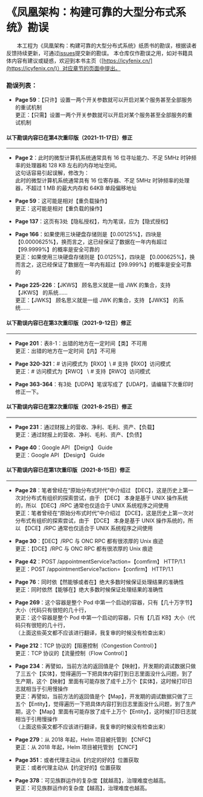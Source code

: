 # 《凤凰架构：构建可靠的大型分布式系统》勘误

　　本工程为《凤凰架构：构建可靠的大型分布式系统》纸质书的勘误，根据读者反馈持续更新，可通过[issues](https://github.com/fenixsoft/fenix_architecture_book/issues)提交新的勘误。
本仓库仅作勘误之用，如对书籍具体内容有建议或疑惑，欢迎到本书主页（[https://icyfenix.cn/](https://icyfenix.cn/)）对应章节的页面中提出。

### 勘误列表：

- **Page 59**：【只许】设置一两个开关参数就可以开启对某个服务甚至全部服务的重试机制
<br>更正：【只需】设置一两个开关参数就可以开启对某个服务甚至全部服务的重试机制

#### 以下勘误内容已在第4次重印版（2021-11-17日）修正
------

- **Page 2**：此时的微型计算机系统通常具有 16 位寻址能力、不足 5MHz 时钟频率的处理器和 128 KB 左右的内存地址空间。<br>
这句话容易引起误解，修改为：<br>
此时的微型计算机系统通常具有 16 位寄存器、不足 5MHz 时钟频率的处理器，不超过 1 MB 的最大内存和 64KB 单段偏移地址

- **Page 59**：这可能是相对【重负载操作】
<br>更正：这可能是相对【重负载的操作】

- **Page 137**：这页有3处【隐私授权】，均为笔误，应为【隐式授权】

- **Page 166**：如果使用三块硬盘存储则是【0.00125%】，四块是 【0.0000625%】，换而言之，这已经保证了数据在一年内有超过【99.9999%】的概率是安全可靠的
<br>更正：如果使用三块硬盘存储则是【0.0125%】，四块是 【0.000625%】，换而言之，这已经保证了数据在一年内有超过【99.999%】的概率是安全可靠的

- **Page 225-226**：【JKWS】 顾名思义就是一组 JWK 的集合，支持 【JKWS】 的系统……
<br>更正：【JWKS】 顾名思义就是一组 JWK 的集合，支持 【JWKS】 的系统……

#### 以下勘误内容已在第3次重印版（2021-9-12日）修正
------

- **Page 201**：表8-1：出错的地方在一定时间【类】不可用
<br>更正：出错的地方在一定时间【内】不可用

- **Page 320-321**：# 访问模式为【RXO】\\ # 支持【RXO】访问模式
<br>更正：# 访问模式为【RWO】 \\ # 支持【RWO】访问模式

- **Page 363-364**：有3处【UDPA】笔误写成了【UDAP】，请编辑下次重印时修正一下。

#### 以下勘误内容已在第2次重印版（2021-8-25日）修正
------

- **Page 231**：通过财报上的营收、净利、毛利、资产、【负载】
<br>更正：通过财报上的营收、净利、毛利、资产、【负债】

- **Page 40**：Google API 【Deign】 Guide
<br>更正：Google API 【Design】 Guide

#### 以下勘误内容已在第1次重印版（2021-8-15日）修正
------

- **Page 28**：笔者曾经在“原始分布式时代”中介绍过 【DEC】，这是历史上第一次对分布式有组织的探索尝试，由于 【DEC】 本身是基于 UNIX 操作系统的，所以 【DEC】/RPC 通常也仅适合于 UNIX 系统程序之间使用
<br>更正：笔者曾经在“原始分布式时代”中介绍过 【DCE】，这是历史上第一次对分布式有组织的探索尝试，由于 【DCE】 本身是基于 UNIX 操作系统的，所以 【DCE】/RPC 通常也仅适合于 UNIX 系统程序之间使用

- **Page 30**：【DEC】/RPC 与 ONC RPC 都有很浓厚的 Unix 痕迹
<br>更正：【DCE】/RPC 与 ONC RPC 都有很浓厚的 Unix 痕迹

- **Page 42**：POST /appointmentService?action=【comfirm】 HTTP/1.1
<br>更正：POST /appointmentService?action=【confirm】 HTTP/1.1

- **Page 76**：同时依【然能够或者在】绝大多数时候保证处理结果的准确性
<br>更正：同时依然【能够在】绝大多数时候保证处理结果的准确性

- **Page 269**：这个容器是整个 Pod 中第一个启动的容器，只有【几十万字节】大小（代码只有很短的几十行，
<br>更正：这个容器是整个 Pod 中第一个启动的容器，只有【几百 KB】大小（代码只有很短的几十行，
<br>（上面这些英文都不应该进行翻译，我复审的时候没有检查出来）

- **Page 212**：TCP 协议的【阻塞控制（Congestion Control）】
<br>更正：TCP 协议的【流量控制（Flow Control）】

- **Page 234**：再譬如，当前方法的返回值是个【映射】，开发期的调试数据只做了三五个【实体】，觉得遍历一下把具体内容打到日志里面没什么问题，到了生产期，这个【映射】里面有可能存放了成千上万个【实体】，这时候打印日志就相当于引用慢操作
<br>更正：再譬如，当前方法的返回值是个【Map】，开发期的调试数据只做了三五个【Entity】，觉得遍历一下把具体内容打到日志里面没什么问题，到了生产期，这个【Map】里面有可能存放了成千上万个【Entity】，这时候打印日志就相当于引用慢操作
<br>（上面这些英文都不应该进行翻译，我复审的时候没有检查出来）

- **Page 279**：从 2018 年起，Helm 项目被托管到 【CNFC】
<br>更正：从 2018 年起，Helm 项目被托管到 【CNCF】

- **Page 351**：或者代理主动从【约定的好的】位置获取
<br>更正：或者代理主动从【约定好的】位置获取

- **Page 378**：可见族群运作的复杂度【就越高】，治理难度也越高。
<br>更正：可见族群运作的复杂度【越高】，治理难度也越高。
